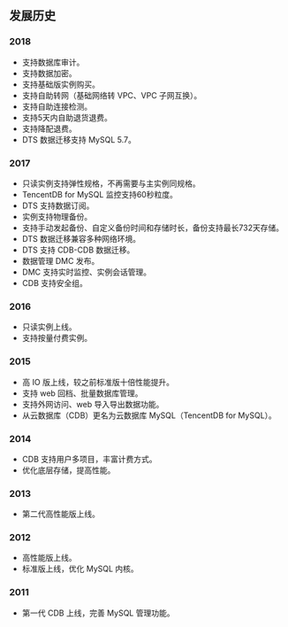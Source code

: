 ## 发展历史

### 2018
* 支持数据库审计。
* 支持数据加密。
* 支持基础版实例购买。
* 支持自助转网（基础网络转 VPC、VPC 子网互换）。
* 支持自助连接检测。
* 支持5天内自助退货退费。
* 支持降配退费。
* DTS 数据迁移支持 MySQL 5.7。

### 2017
* 只读实例支持弹性规格，不再需要与主实例同规格。
* TencentDB for MySQL 监控支持60秒粒度。
* DTS 支持数据订阅。
* 实例支持物理备份。
* 支持手动发起备份、自定义备份时间和存储时长，备份支持最长732天存储。
* DTS 数据迁移兼容多种网络环境。
* DTS 支持 CDB-CDB 数据迁移。
* 数据管理 DMC 发布。
* DMC 支持实时监控、实例会话管理。
* CDB 支持安全组。


### 2016
* 只读实例上线。
* 支持按量付费实例。

### 2015
* 高 IO 版上线，较之前标准版十倍性能提升。
* 支持 web 回档、批量数据库管理。
* 支持外网访问、web 导入导出数据功能。
* 从云数据库（CDB）更名为云数据库 MySQL（TencentDB for MySQL）。

### 2014
* CDB 支持用户多项目，丰富计费方式。
* 优化底层存储，提高性能。

### 2013
* 第二代高性能版上线。

### 2012
* 高性能版上线。
* 标准版上线，优化 MySQL 内核。

### 2011
* 第一代 CDB 上线，完善 MySQL 管理功能。

